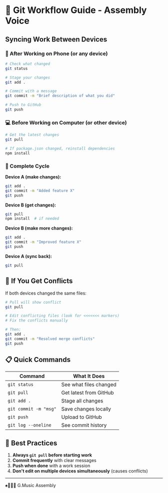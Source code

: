 # 🔄 Git Workflow Guide - Assembly Voice

## Syncing Work Between Devices

### 📱 After Working on Phone (or any device)

```bash
# Check what changed
git status

# Stage your changes
git add .

# Commit with a message
git commit -m "Brief description of what you did"

# Push to GitHub
git push
```

### 💻 Before Working on Computer (or other device)

```bash
# Get the latest changes
git pull

# If package.json changed, reinstall dependencies
npm install
```

### 🔄 Complete Cycle

**Device A (make changes):**
```bash
git add .
git commit -m "Added feature X"
git push
```

**Device B (get changes):**
```bash
git pull
npm install  # if needed
```

**Device B (make more changes):**
```bash
git add .
git commit -m "Improved feature X"
git push
```

**Device A (sync back):**
```bash
git pull
```

## 🚨 If You Get Conflicts

If both devices changed the same files:

```bash
# Pull will show conflict
git pull

# Edit conflicting files (look for <<<<<<< markers)
# Fix the conflicts manually

# Then:
git add .
git commit -m "Resolved merge conflicts"
git push
```

## 📋 Quick Commands

| Command | What It Does |
|---------|-------------|
| `git status` | See what files changed |
| `git pull` | Get latest from GitHub |
| `git add .` | Stage all changes |
| `git commit -m "msg"` | Save changes locally |
| `git push` | Upload to GitHub |
| `git log --oneline` | See commit history |

## 🎸 Best Practices

1. **Always `git pull` before starting work**
2. **Commit frequently** with clear messages
3. **Push when done** with a work session
4. **Don't edit on multiple devices simultaneously** (causes conflicts)

---

♠️🌿🎸🧵 G.Music Assembly